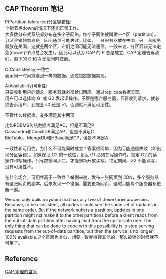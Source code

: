 ## CAP Theorem 笔记

P(Partition tolerance)分区容错性:  
个别节点down的情况下还能正常工作。  
大多数分布式系统都分布在多个子网络。每个子网络就叫做一个区（partition）。分区容错的意思是，区间通信可能失败。比如，一台服务器放在中国，另一台服务器放在美国，这就是两个区，它们之间可能无法通信。一般来说，分区容错无法避免(down个节点总会发生），因此可以认为 CAP 的 P 总是成立。CAP 定理告诉我们，剩下的 C 和 A 无法同时做到。

C(Consistency)一致性:   
表示同一时间能看到一样的数据。通过锁定数据实现。  

A(Availability)可用性:  
只要收到用户的请求，服务器就必须给出回应。通过replicate数据实现。  
用户可以选择向 G1 或 G2 发起读操作。不管是哪台服务器，只要收到请求，就必须告诉用户，到底是 v0 还是 v1，否则就不满足可用性。


不管什么数据库，最多满足其中两项

比如RDBMS传统数据库满足AC，但是不满足P  
Cassandra和CouchDB满足AP，但是不满足C  
BigTable，MongoDb和HBase满足CP，但是不满足A  

一致性和可用性，为什么不可能同时成立？答案很简单，因为可能通信失败（即出现分区容错）。如果保证 G2 的一致性，那么 G1 必须在写操作时，锁定 G2 的读操作和写操作。只有数据同步后，才能重新开放读写。锁定期间，G2 不能读写，没有可用性不。  

在什么场合，可用性高于一致性？举例来说，发布一张网页到 CDN，多个服务器有这张网页的副本。后来发现一个错误，需要更新网页，这时只能每个服务器都更新一遍。

We can only build a system that has any two of these three properties. Because, to be consistent, all nodes should see the same set of updates in the same order. But if the network suffers a partition, updates in one partition might not make it to the other partitions before a client reads from the out-of-date partition after having read from the up-to-date one. The only thing that can be done to cope with this possibility is to stop serving requests from the out-of-date partition, but then the service is no longer 100% available.这个意思也类似，想要一致就得锁其他的，那么被锁的时候就不可用了。

## Reference
[CAP 定理的含义](https://www.ruanyifeng.com/blog/2018/07/cap.html)